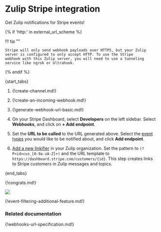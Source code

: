 # Zulip Stripe integration

Get Zulip notifications for Stripe events!

{% if 'http:' in external_url_scheme %}

!!! tip ""

    Stripe will only send webhook payloads over HTTPS, but your Zulip
    server is configured to only accept HTTP. To use the Stripe
    webhook with this Zulip server, you will need to use a tunneling
    service like ngrok or Ultrahook.

{% endif %}

{start_tabs}

1. {!create-channel.md!}

1. {!create-an-incoming-webhook.md!}

1. {!generate-webhook-url-basic.md!}

1. On your Stripe Dashboard, select **Developers** on the left
   sidebar. Select **Webhooks**, and click on **+ Add endpoint**.

1. Set the **URL to be called** to the URL generated above. Select the
   [event types](#filtering-incoming-events) you would like to be notified
   about, and click **Add endpoint**.

1. [Add a new linkifier](/help/add-a-custom-linkifier) in your Zulip
   organization. Set the pattern to `(?P<id>cus_[0-9a-zA-Z]+)` and the URL
   template to `https://dashboard.stripe.com/customers/{id}`. This step
   creates links to Stripe customers in Zulip messages and topics.

{end_tabs}

{!congrats.md!}

![](/static/images/integrations/stripe/001.png)

{!event-filtering-additional-feature.md!}

### Related documentation

{!webhooks-url-specification.md!}
